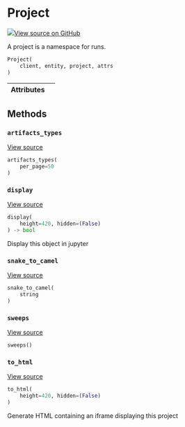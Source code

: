 # Project



[![](https://www.tensorflow.org/images/GitHub-Mark-32px.png)View source on GitHub](https://www.github.com/wandb/client/tree/d0df1ddb23bdba0bec8d9be906336625a603439d/wandb/apis/public.py#L1446-L1528)



A project is a namespace for runs.

```python
Project(
    client, entity, project, attrs
)
```







| Attributes |  |
| :--- | :--- |



## Methods

<h3 id="artifacts_types"><code>artifacts_types</code></h3>

[View source](https://www.github.com/wandb/client/tree/d0df1ddb23bdba0bec8d9be906336625a603439d/wandb/apis/public.py#L1479-L1481)

```python
artifacts_types(
    per_page=50
)
```




<h3 id="display"><code>display</code></h3>

[View source](https://www.github.com/wandb/client/tree/d0df1ddb23bdba0bec8d9be906336625a603439d/wandb/apis/public.py#L959-L970)

```python
display(
    height=420, hidden=(False)
) -> bool
```

Display this object in jupyter


<h3 id="snake_to_camel"><code>snake_to_camel</code></h3>

[View source](https://www.github.com/wandb/client/tree/d0df1ddb23bdba0bec8d9be906336625a603439d/wandb/apis/public.py#L955-L957)

```python
snake_to_camel(
    string
)
```




<h3 id="sweeps"><code>sweeps</code></h3>

[View source](https://www.github.com/wandb/client/tree/d0df1ddb23bdba0bec8d9be906336625a603439d/wandb/apis/public.py#L1483-L1528)

```python
sweeps()
```




<h3 id="to_html"><code>to_html</code></h3>

[View source](https://www.github.com/wandb/client/tree/d0df1ddb23bdba0bec8d9be906336625a603439d/wandb/apis/public.py#L1463-L1471)

```python
to_html(
    height=420, hidden=(False)
)
```

Generate HTML containing an iframe displaying this project





